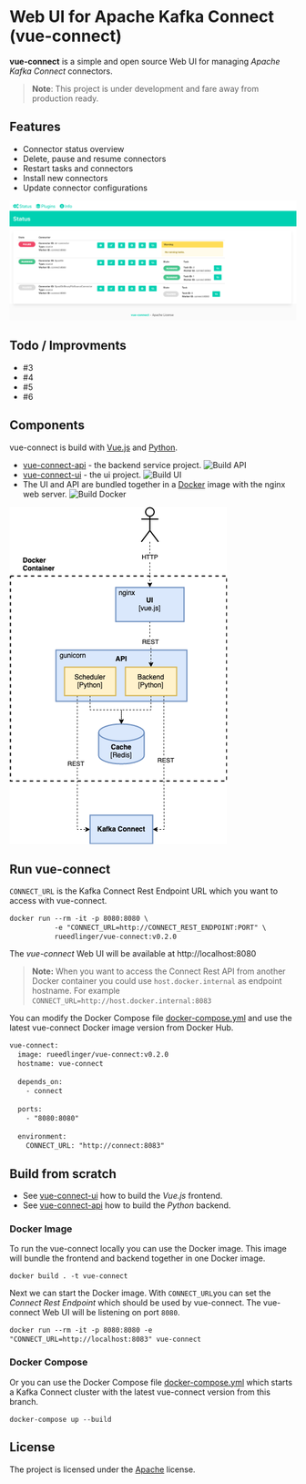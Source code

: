 # Web UI for Apache Kafka Connect (vue-connect)

**vue-connect** is a simple and open source Web UI for managing *Apache Kafka Connect* connectors. 

> **Note**: This project is under development and fare away from production ready.

## Features
- Connector status overview
- Delete, pause and resume connectors
- Restart tasks and connectors
- Install new connectors
- Update connector configurations

![vue-connect ui](docs/images/ui.png)

## Todo / Improvments
- #3
- #4
- #5
- #6
## Components
vue-connect is build with [Vue.js](https://vuejs.org/) and [Python](https://www.python.org/).

- [vue-connect-api](vue-connect-api) - the backend service project. ![Build API](https://github.com/rueedlinger/vue-connect/workflows/Build%20API/badge.svg)
- [vue-connect-ui](vue-connect-ui) - the ui project. ![Build UI](https://github.com/rueedlinger/vue-connect/workflows/Build%20UI/badge.svg)
- The UI and API are bundled together in a [Docker](Dockerfile) image with the nginx  web server. ![Build Docker](https://github.com/rueedlinger/vue-connect/workflows/Build%20Docker/badge.svg)

![vue-connect ui](docs/images/architecture.png)


## Run vue-connect

`CONNECT_URL` is the Kafka Connect Rest Endpoint URL which you want to access
with vue-connect.

```
docker run --rm -it -p 8080:8080 \
           -e "CONNECT_URL=http://CONNECT_REST_ENDPOINT:PORT" \
           rueedlinger/vue-connect:v0.2.0
```

The *vue-connect* Web UI will be available at http://localhost:8080

> **Note:** When you want to access the Connect Rest API from another Docker container you could use `host.docker.internal` as endpoint hostname. For example `CONNECT_URL=http://host.docker.internal:8083`

You can modify the Docker Compose file [docker-compose.yml](docker-compose.yml) and use the latest vue-connect Docker image version from Docker Hub.
```
vue-connect:
  image: rueedlinger/vue-connect:v0.2.0
  hostname: vue-connect
    
  depends_on:
    - connect
  
  ports:
    - "8080:8080"
  
  environment:
    CONNECT_URL: "http://connect:8083"
```


## Build from scratch
- See [vue-connect-ui](vue-connect-ui/README.md) how to build the *Vue.js* frontend.
- See [vue-connect-api](vue-connect-api/README.md) how to build the *Python* backend.


### Docker Image
To run the vue-connect locally you can use the Docker image. This image will
bundle the frontend and backend together in one Docker image.

```
docker build . -t vue-connect
```

Next we can start the Docker image. With `CONNECT_URL`you can set the *Connect Rest Endpoint* which should be used by vue-connect. The vue-connect Web UI will be listening on port `8080`.

```
docker run --rm -it -p 8080:8080 -e "CONNECT_URL=http://localhost:8083" vue-connect 
```

### Docker Compose 
Or you can use the Docker Compose file [docker-compose.yml](docker-compose.yml) which starts a Kafka Connect cluster with the latest vue-connect version from this branch. 

```
docker-compose up --build
```

## License
The project is licensed under the [Apache](LICENSE) license.
